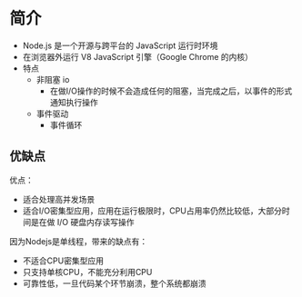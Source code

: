 # 简介

- Node.js 是一个开源与跨平台的 JavaScript 运行时环境
- 在浏览器外运行 V8 JavaScript 引擎（Google Chrome 的内核）
- 特点
  - 非阻塞 io
    - 在做I/O操作的时候不会造成任何的阻塞，当完成之后，以事件的形式通知执行操作
  - 事件驱动
    - 事件循环

## 优缺点

优点：

- 适合处理高并发场景
- 适合I/O密集型应用，应用在运行极限时，CPU占用率仍然比较低，大部分时间是在做 I/O 硬盘内存读写操作

因为Nodejs是单线程，带来的缺点有：

- 不适合CPU密集型应用
- 只支持单核CPU，不能充分利用CPU
- 可靠性低，一旦代码某个环节崩溃，整个系统都崩溃

